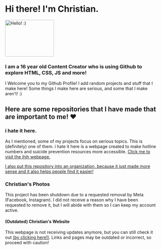 # Hi there! I'm Christian. 
<img src="https://c.tenor.com/eeyZsVwZScsAAAAM/anime-wave.gif" alt="Hello! :)" width="160" height="120">

### I am a 16 year old Content Creator who is using Github to explore HTML, CSS, JS and more!
I Welcome you to my Github Profile! I add random projects and stuff that I make here!
Some things I make here are serious, and some that I make aren't! :)

## Here are some repositories that I have made that are important to me! ❤️

### i hate it here.
As I mentioned, some of my projects focus on serious topics. This is (definitely) one of them.
i hate it here is a webpage created to make hotline numbers and suicide prevention resources more accessible.
<a href="https://ihith.github.io/ihih/">Click me to visit the ihih webpage.</a>

<a href="https://github.com/ihith">I also put this repository into an organization, because it just made more sense and it also helps people find it easier!</a>

### Christian's Photos
This project has been shutdown due to a requested removal by Meta (Facebook, Instagram). I did not receive a reason why I have been requested to remove it, but I will abide with them so I can keep my account active.

#### (Outdated) Christian's Website
This webpage is not receiving updates anymore, but you can still check it out <a href="https://christianbrasch.github.io/site/">(by clicking here!)</a>. Links and pages may be outdated or incorrect, so proceed with caution!
